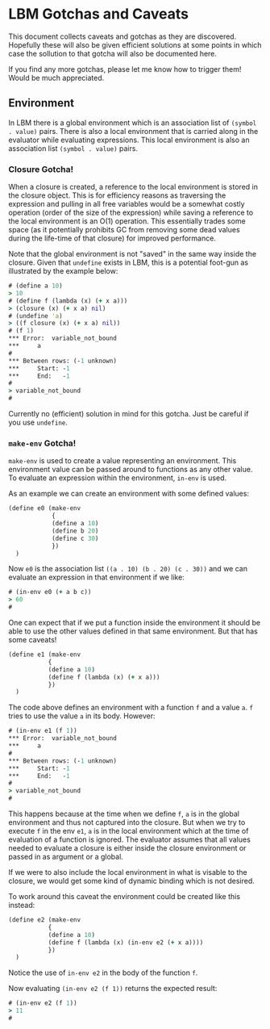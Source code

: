 # LBM Gotchas and Caveats

This document collects caveats and gotchas as they are discovered. Hopefully these will
also be given efficient solutions at some points in which case the sollution to that gotcha
will also be documented here.

If you find any more gotchas, please let me know how to trigger them! Would be much appreciated.

## Environment

In LBM there is a global environment which is an association list of `(symbol . value)` pairs.
There is also a local environment that is carried along in the evaluator while evaluating
expressions. This local environment is also an association list `(symbol . value)` pairs.

### Closure Gotcha!

When a closure is created, a reference to the local environment is stored in the closure object.
This is for efficiency reasons as traversing the expression and pulling in all free variables
would be a somewhat costly operation (order of the size of the expression) while saving a reference
to the local environment is an O(1) operation. This essentially trades some space (as it potentially
prohibits GC from removing some dead values during the life-time of that closure) for improved performance.

Note that the global environment is not "saved" in the same way inside the closure. Given that
`undefine` exists in LBM, this is a potential foot-gun as illustrated by the example below:

```clj
# (define a 10)
> 10
# (define f (lambda (x) (+ x a)))
> (closure (x) (+ x a) nil)
# (undefine 'a)
> ((f closure (x) (+ x a) nil))
# (f 1)
***	Error:	variable_not_bound
***		a
# 
***	Between rows: (-1 unknown) 
***		Start: -1
***		End:   -1
# 
> variable_not_bound
#
```

Currently no (efficient) solution in mind for this gotcha. Just be careful if you use `undefine`.

### `make-env` Gotcha!

`make-env` is used to create a value representing an environment. This environment value
can be passed around to functions as any other value. To evaluate an expression within the
environment, `in-env` is used. 

As an example we can create an environment with some defined values:

```clj
(define e0 (make-env
            {
            (define a 10)
            (define b 20)
            (define c 30)
            })
  )
```

Now `e0` is the association list `((a . 10) (b . 20) (c . 30))` and we can evaluate an expression
in that environment if we like:

```clj
# (in-env e0 (+ a b c))
> 60
#
```

One can expect that if we put a function inside the environment it should be able to use
the other values defined in that same environment. But that has some caveats!

```clj
(define e1 (make-env
           {
           (define a 10)
           (define f (lambda (x) (+ x a)))
           })
  )
```

The code above defines an environment with a function `f` and a value `a`. `f` tries to use
the value `a` in its body. However:

```clj
# (in-env e1 (f 1))
***	Error:	variable_not_bound
***		a
# 
***	Between rows: (-1 unknown) 
***		Start: -1
***		End:   -1
# 
> variable_not_bound
#
```

This happens because at the time when we define `f`, `a` is in the global
environment and thus not captured into the closure. But when we try to
execute `f` in the env `e1`, `a` is in the local environment which at the
time of evaluation of a function is ignored. The evaluator assumes that
all values needed to evaluate a closure is either inside the closure environment or
passed in as argument or a global.

If we were to also include the local environment in what is visable to the closure, we would
get some kind of dynamic binding which is not desired.

To work around this caveat the environment could be created like this instead:

```clj
(define e2 (make-env
           {
           (define a 10)
           (define f (lambda (x) (in-env e2 (+ x a))))
           })
  )
``` 

Notice the use of `in-env e2` in the body of the function `f`.

Now evaluating `(in-env e2 (f 1))` returns the expected result:

```clj
# (in-env e2 (f 1))
> 11
# 
```




